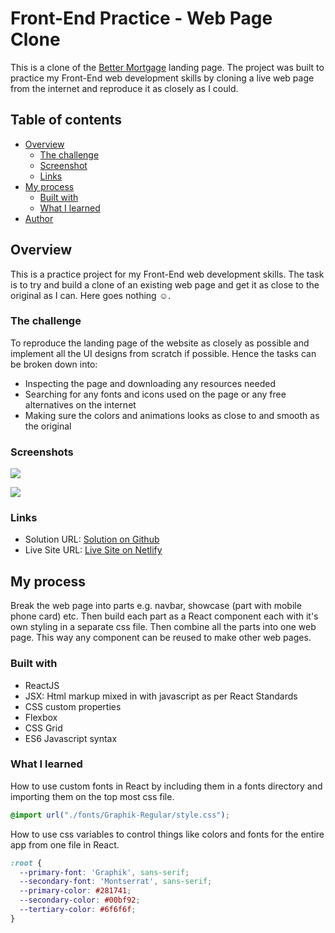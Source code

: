 # Front-End Practice - Web Page Clone

This is a clone of the [Better Mortgage](https://better.com/) landing page. The project was built to practice my Front-End web development skills by cloning a live web page from the internet and reproduce it as closely as I could. 

## Table of contents

- [Overview](#overview)
  - [The challenge](#the-challenge)
  - [Screenshot](#screenshot)
  - [Links](#links)
- [My process](#my-process)
  - [Built with](#built-with)
  - [What I learned](#what-i-learned)
- [Author](#author)

## Overview

This is a practice project for my Front-End web development skills. The task is to try and build a clone of an existing web page and get it as close to the original as I can. Here goes nothing ☺.

### The challenge

To reproduce the landing page of the website as closely as possible and implement all the UI designs from scratch if possible. Hence the tasks can be broken down into:
- Inspecting the page and downloading any resources needed
- Searching for any fonts and icons used on the page or any free alternatives on the internet
- Making sure the colors and animations looks as close to and smooth as the original

### Screenshots

![](./screenshots/screenshot.png)


![](./screenshots/screenshot1.png)

### Links

- Solution URL: [Solution on Github](https://github.com/Wandonium/Better.com-clone)
- Live Site URL: [Live Site on Netlify](https://wandonium-mortgage.netlify.app/)

## My process

Break the web page into parts e.g. navbar, showcase (part with mobile phone card) etc. Then build each part as a React component each with it's own styling in a separate css file. Then combine all the parts into one web page. This way any component can be reused to make other web pages.

### Built with

- ReactJS
- JSX: Html markup mixed in with javascript as per React Standards
- CSS custom properties
- Flexbox
- CSS Grid
- ES6 Javascript syntax


### What I learned

How to use custom fonts in React by including them in a fonts directory and importing them on the top most css file.

```css
@import url("./fonts/Graphik-Regular/style.css");
```

How to use css variables to control things like colors and fonts for the entire app from one file in React.

```css
:root {
  --primary-font: 'Graphik', sans-serif;
  --secondary-font: 'Montserrat', sans-serif;
  --primary-color: #281741;
  --secondary-color: #00bf92;
  --tertiary-color: #6f6f6f;
}
```
